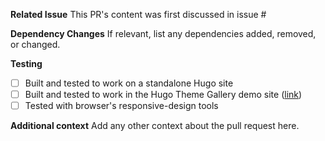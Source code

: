 **Related Issue**
This PR's content was first discussed in issue #

**Dependency Changes**
If relevant, list any dependencies added, removed, or changed.

**Testing**
- [ ] Built and tested to work on a standalone Hugo site
- [ ] Built and tested to work in the Hugo Theme Gallery demo site ([link](https://github.com/gohugoio/hugoThemes/blob/master/README.md))
- [ ] Tested with browser's responsive-design tools

**Additional context**
Add any other context about the pull request here.
